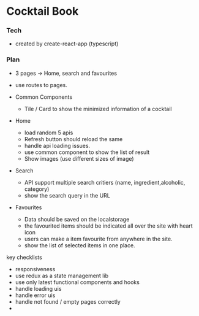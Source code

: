 # Cocktail Book

### Tech
- created by create-react-app (typescript)

### Plan
- 3 pages -> Home, search and favourites
- use routes to pages.

- Common Components
  - Tile / Card to show the minimized information of a cocktail

- Home
  - load random 5 apis 
  - Refresh button should reload the same
  - handle api loading issues.
  - use common component to show the list of result
  - Show images (use different sizes of image)
  
- Search
  - API support multiple search critiers (name, ingredient,alcoholic, category)
  - show the search query in the URL

- Favourites
  - Data should be saved on the localstorage
  - the favourited items should be indicated all over the site with heart icon
  - users can make a item favourite from anywhere in the site. 
  - show the list of selected items in one place. 

key checklists
- responsiveness
- use redux as a state management lib
- use only latest functional components and hooks
- handle loading uis
- handle error uis
- handle not found / empty pages correctly
- 